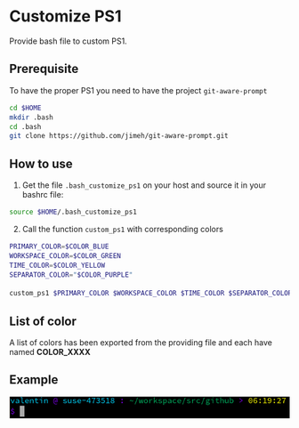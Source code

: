 # Customize PS1

Provide bash file to custom PS1.

## Prerequisite

To have the proper PS1 you need to have the project `git-aware-prompt`

```bash
cd $HOME
mkdir .bash
cd .bash
git clone https://github.com/jimeh/git-aware-prompt.git
```

## How to use

1. Get the file `.bash_customize_ps1` on your host and source it in your bashrc file:

  ```bash
  source $HOME/.bash_customize_ps1
  ```

2. Call the function `custom_ps1` with corresponding colors

  ```bash
  PRIMARY_COLOR=$COLOR_BLUE
  WORKSPACE_COLOR=$COLOR_GREEN
  TIME_COLOR=$COLOR_YELLOW
  SEPARATOR_COLOR="$COLOR_PURPLE"
  
  custom_ps1 $PRIMARY_COLOR $WORKSPACE_COLOR $TIME_COLOR $SEPARATOR_COLOR
  ```

## List of color

A list of colors has been exported from the providing file and each have named **COLOR_XXXX**

## Example

![Example ps1 colorized](img/example-ps1-colorized.png)
